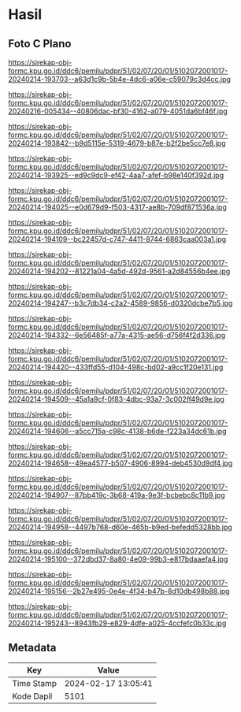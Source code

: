 # Hasil

## Foto C Plano

https://sirekap-obj-formc.kpu.go.id/ddc6/pemilu/pdpr/51/02/07/20/01/5102072001017-20240214-193703--a63d1c9b-5b4e-4dc6-a06e-c59079c3d4cc.jpg

https://sirekap-obj-formc.kpu.go.id/ddc6/pemilu/pdpr/51/02/07/20/01/5102072001017-20240216-005434--40806dac-bf30-4162-a079-4051da6bf46f.jpg

https://sirekap-obj-formc.kpu.go.id/ddc6/pemilu/pdpr/51/02/07/20/01/5102072001017-20240214-193842--b9d5115e-5319-4679-b87e-b2f2be5cc7e8.jpg

https://sirekap-obj-formc.kpu.go.id/ddc6/pemilu/pdpr/51/02/07/20/01/5102072001017-20240214-193925--ed9c9dc9-ef42-4aa7-afef-b98e140f392d.jpg

https://sirekap-obj-formc.kpu.go.id/ddc6/pemilu/pdpr/51/02/07/20/01/5102072001017-20240214-194025--e0d679d9-f503-4317-ae8b-709df871536a.jpg

https://sirekap-obj-formc.kpu.go.id/ddc6/pemilu/pdpr/51/02/07/20/01/5102072001017-20240214-194109--bc22457d-c747-4411-8744-6863caa003a1.jpg

https://sirekap-obj-formc.kpu.go.id/ddc6/pemilu/pdpr/51/02/07/20/01/5102072001017-20240214-194202--81221a04-4a5d-492d-9561-a2d84556b4ee.jpg

https://sirekap-obj-formc.kpu.go.id/ddc6/pemilu/pdpr/51/02/07/20/01/5102072001017-20240214-194247--b3c7db34-c2a2-4589-9856-d0320dcbe7b5.jpg

https://sirekap-obj-formc.kpu.go.id/ddc6/pemilu/pdpr/51/02/07/20/01/5102072001017-20240214-194332--6e56485f-a77a-4315-ae56-d756f4f2d336.jpg

https://sirekap-obj-formc.kpu.go.id/ddc6/pemilu/pdpr/51/02/07/20/01/5102072001017-20240214-194420--433ffd55-d104-498c-bd02-a9cc1f20e131.jpg

https://sirekap-obj-formc.kpu.go.id/ddc6/pemilu/pdpr/51/02/07/20/01/5102072001017-20240214-194509--45a1a9cf-0f83-4dbc-93a7-3c002ff49d9e.jpg

https://sirekap-obj-formc.kpu.go.id/ddc6/pemilu/pdpr/51/02/07/20/01/5102072001017-20240214-194606--a5cc715a-c98c-4138-b6de-f223a34dc61b.jpg

https://sirekap-obj-formc.kpu.go.id/ddc6/pemilu/pdpr/51/02/07/20/01/5102072001017-20240214-194658--49ea4577-b507-4906-8994-deb4530d9df4.jpg

https://sirekap-obj-formc.kpu.go.id/ddc6/pemilu/pdpr/51/02/07/20/01/5102072001017-20240214-194907--87bb419c-3b68-419a-9e3f-bcbebc8c11b9.jpg

https://sirekap-obj-formc.kpu.go.id/ddc6/pemilu/pdpr/51/02/07/20/01/5102072001017-20240214-194958--4497b768-d60e-465b-b9ed-befedd5328bb.jpg

https://sirekap-obj-formc.kpu.go.id/ddc6/pemilu/pdpr/51/02/07/20/01/5102072001017-20240214-195100--372dbd37-8a80-4e09-99b3-e817bdaaefa4.jpg

https://sirekap-obj-formc.kpu.go.id/ddc6/pemilu/pdpr/51/02/07/20/01/5102072001017-20240214-195156--2b27e495-0e4e-4f34-b47b-8d10db498b88.jpg

https://sirekap-obj-formc.kpu.go.id/ddc6/pemilu/pdpr/51/02/07/20/01/5102072001017-20240214-195243--8943fb29-e829-4dfe-a025-4ccfefc0b33c.jpg


## Metadata

| Key        | Value               |
| ---------- | ------------------- |
| Time Stamp | 2024-02-17 13:05:41 |
| Kode Dapil | 5101                |




